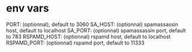 # env vars
PORT: (optionnal), default to 3060
SA_HOST: (optionnal) spamassassin host, default to localhost
SA_PORT: (optionnal) spamassassin port, default to 783
RSPAMD_HOST: (optionnal) rspamd host, default to localhost
RSPAMD_PORT: (optionnal) rspamd port, default to 11333
